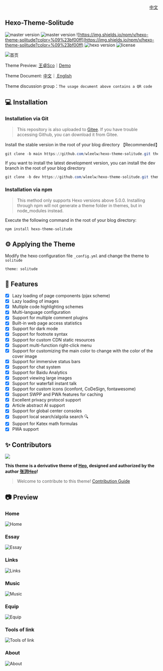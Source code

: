 <div align="right">
  <a title="English" href="/README.md">中文</a>
</div>


## Hexo-Theme-Solitude

![master version](https://img.shields.io/github/package-json/v/wleelw/hexo-theme-solitude/master?color=%231ab1ad&label=master)
![master version](https://img.shields.io/github/package-json/v/wleelw/hexo-theme-solitude/dev?label=dev)
![https://img.shields.io/npm/v/hexo-theme-solitude?color=%09%23bf00ff](https://img.shields.io/npm/v/hexo-theme-solitude?color=%09%23bf00ff)
![hexo version](https://img.shields.io/badge/hexo-6.3.0+-0e83c)
![license](https://img.shields.io/github/license/wleelw/hexo-theme-solitude?color=FF5531)

![首页](https://github.com/wleelw/hexo-theme-solitude/assets/74389842/d008aba4-942d-4fdb-a611-d934c0bad9fe)

Theme Preview:  [王卓Sco](https://blog.wzsco.cn/)｜[Demo](https://solitude.wzsco.cn/)

Theme Document: [中文](https://docs.wzsco.cn/)｜[ English ](https://docs.wzsco.cn/en/)

Theme discussion group：`The usage document above contains a QR code`

## 💻 Installation

### Installation via Git

> This repository is also uploaded to [Gitee](https://gitee.com/nsjjd_w/hexo-theme-solitude). If you have trouble accessing Github, you can download it from Gitee.

Install the stable version in the root of your blog directory 【Recommended】

```powershell
git clone -b main https://github.com/wleelw/hexo-theme-solitude.git themes/solitude
```

If you want to install the latest development version, you can install the dev branch in the root of your blog directory

```powershell
git clone -b dev https://github.com/wleelw/hexo-theme-solitude.git themes/solitude
```

### Installation via npm

> This method only supports Hexo versions above 5.0.0. Installing through npm will not generate a theme folder in themes, but in node_modules instead.

Execute the following command in the root of your blog directory:

```powershell
npm install hexo-theme-solitude
```

## ⚙ Applying the Theme

Modify the hexo configuration file `_config.yml` and change the theme to `solitude`

```
theme: solitude
```

## 🎉 Features

- [x] Lazy loading of page components (pjax scheme)
- [x] Lazy loading of images
- [x] Multiple code highlighting schemes
- [x] Multi-language configuration
- [x] Support for multiple comment plugins
- [x] Built-in web page access statistics
- [x] Support for dark mode
- [x] Support for footnote syntax
- [x] Support for custom CDN static resources
- [x] Support multi-function right-click menu
- [x] Support for customizing the main color to change with the color of the cover image
- [x] Support for immersive status bars
- [x] Support for chat system
- [x] Support for Baidu Analytics
- [x] Support viewing large images
- [x] Support for waterfall instant talk
- [x] Support for custom icons (iconfont, CoDeSign, fontawesome)
- [x] Support SWPP and PWA features for caching
- [x] Excellent privacy protocol support
- [x] Article abstract AI support
- [x] Support for global center consoles
- [x] Support local search/algolia search 🔍
- [x] Support for Katex math formulas
- [x] PWA support

## ✨ Contributors

<a href="https://github.com/wleelw/hexo-theme-solitude/graphs/contributors">
  <img src="https://contrib.rocks/image?repo=wleelw/hexo-theme-solitude" />
</a>

**This theme is a derivative theme of [Heo](https://blog.zhheo.com/), designed and authorized by the author [张洪Heo](https://github.com/zhheo)!**

> Welcome to contribute to this theme!  [Contribution Guide](/CONTRIBUTING.md)

## 📷 Preview

### Home
![Home](https://github.com/wleelw/hexo-theme-solitude/assets/74389842/d008aba4-942d-4fdb-a611-d934c0bad9fe)

### Essay
![Essay](https://github.com/wleelw/hexo-theme-solitude/assets/74389842/ef6b2657-25e1-4aab-a9b3-eb631840c8da)

### Links
![Links](https://github.com/wleelw/hexo-theme-solitude/assets/74389842/d82cf750-8679-4a54-b3e2-96ec01e9665f)

### Music
![Music](https://github.com/wleelw/hexo-theme-solitude/assets/74389842/ec8c9276-5b43-4950-99a2-c94cb0e5c39e)

### Equip
![Equip](https://github.com/wleelw/hexo-theme-solitude/assets/74389842/26596846-f39e-4981-8083-ad1c3e8de290)

### Tools of link
![Tools of link](https://github.com/wleelw/hexo-theme-solitude/assets/74389842/d52e6dde-a8a9-4d3c-aa21-fddcfe47de23)

### About
![About](https://github.com/wleelw/hexo-theme-solitude/assets/74389842/46d9db0d-a2d8-4c69-a393-f3388389fbcb)